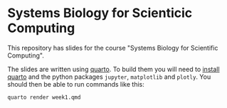 # Systems Biology for Scienticic Computing

This repository has slides for the course "Systems Biology for Scientific Computing".

The slides are written using [quarto](https://quarto.org/). To build them you
will need to [install quarto](https://quarto.org/docs/get-started/) and the
python packages `jupyter`, `matplotlib` and `plotly`. You should then be able to
run commands like this:

```sh
quarto render week1.qmd 
```

